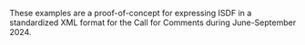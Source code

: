 These examples are a proof-of-concept for expressing ISDF in a standardized XML format for the Call for Comments during June-September 2024.
